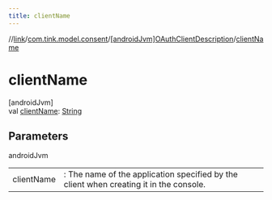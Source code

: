 ```yaml
---
title: clientName
---
```

//[link](../../../index.html)/[com.tink.model.consent](../index.html)/[[androidJvm]OAuthClientDescription](index.html)/[clientName](client-name.html)



# clientName



[androidJvm]\
val [clientName](client-name.html): [String](https://kotlinlang.org/api/latest/jvm/stdlib/kotlin/-string/index.html)



## Parameters


androidJvm

| | |
|---|---|
| clientName | : The name of the application specified by the client when creating it in the console. |




